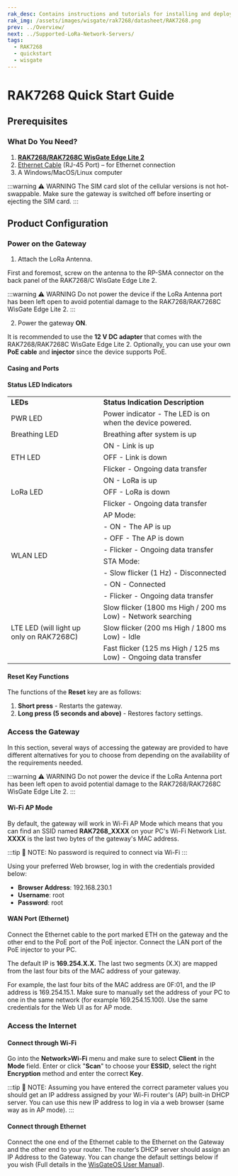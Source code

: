 ```yaml
---
rak_desc: Contains instructions and tutorials for installing and deploying your RAK7268. Instructions are written in a detailed and step-by-step manner for an easier experience in setting up your device.
rak_img: /assets/images/wisgate/rak7268/datasheet/RAK7268.png
prev: ../Overview/
next: ../Supported-LoRa-Network-Servers/
tags:
  - RAK7268
  - quickstart
  - wisgate
---
```


# RAK7268 Quick Start Guide

## Prerequisites

### What Do You Need?

1. [**RAK7268/RAK7268C WisGate Edge Lite 2**](https://store.rakwireless.com/products/wisgate-edge-lite-2-rak7268-rak7268c?utm_source=WisGateRAK7268&utm_medium=Document&utm_campaign=BuyFromStore)
2. [Ethernet Cable](https://store.rakwireless.com/products/ethernet-cable-gland?utm_source=EthernetCableGland&utm_medium=Document&utm_campaign=BuyFromStore) (RJ-45 Port) – for Ethernet connection
3. A Windows/MacOS/Linux computer

:::warning ⚠️ WARNING
The SIM card slot of the cellular versions is not hot-swappable. Make sure the gateway is switched off before inserting or ejecting the SIM card.
:::

## Product Configuration

### Power on the Gateway

1. Attach the LoRa Antenna.

First and foremost, screw on the antenna to the RP-SMA connector on the back panel of the RAK7268/C WisGate Edge Lite 2.

:::warning ⚠️ WARNING
Do not power the device if the LoRa Antenna port has been left open to avoid potential damage to the RAK7268/RAK7268C WisGate Edge Lite 2.
:::

2. Power the gateway **ON**.

It is recommended to use the **12&nbsp;V DC adapter** that comes with the RAK7268/RAK7268C WisGate Edge Lite 2. Optionally, you can use your own **PoE cable** and **injector** since the device supports PoE.

#### Casing and Ports

<rk-img
  src="/assets/images/wisgate/rak7268/quickstart/1.top-view.png"
  width="40%"
  caption="RAK7268/C WisGte Edge Lite 2 Top View"
/>

<rk-img
  src="/assets/images/wisgate/rak7268/quickstart/2.back-view.png"
  width="70%"
  caption="RAK7268/C WisGate Edge Lite 2 Back Panel"
/>

#### Status LED Indicators

<table>
    <tr><td><b>LEDs</b></td><td><b>Status Indication Description</b></td></tr>
    <tr><td>PWR LED</td><td>Power indicator - The LED is on when the device powered.</td></tr>
    <tr><td>Breathing LED</td><td>Breathing after system is up</td></tr>
    <tr><td rowspan="4">ETH LED</td></tr>
    	<tr><td>ON - Link is up</td></tr>
    	<tr><td>OFF - Link is down</td></tr>
    	<tr><td>Flicker - Ongoing data transfer</td></tr>
    <tr><td rowspan="4">LoRa LED</td></tr>
    	<tr><td>ON - LoRa is up</td></tr>
    	<tr><td>OFF - LoRa is down</td></tr>
    	<tr><td>Flicker - Ongoing data transfer</td></tr>
    <tr><td rowspan="9">WLAN LED</td></tr>
    	<tr><td>AP Mode:</td></tr>
    		<tr><td>     - ON - The AP is up</td></tr>
    		<tr><td>     - OFF - The AP is down</td></tr>
    		<tr><td>     - Flicker - Ongoing data transfer</td></tr>
    	<tr><td>STA Mode:</td></tr>
    		<tr><td>     - Slow flicker (1&nbsp;Hz) - Disconnected</td></tr>
    		<tr><td>     - ON - Connected</td></tr>
    		<tr><td>     - Flicker - Ongoing data transfer</td></tr>
    <tr><td rowspan="4">LTE LED (will light up only on RAK7268C)</td></tr>
    	<tr><td>Slow flicker (1800&nbsp;ms High / 200&nbsp;ms Low) - Network searching</td></tr>
    	<tr><td>Slow flicker (200&nbsp;ms High / 1800&nbsp;ms Low) - Idle</td></tr>
    	<tr><td>Fast flicker (125&nbsp;ms High / 125&nbsp;ms Low) - Ongoing data transfer</td></tr>
</table>

#### Reset Key Functions

The functions of the **Reset** key are as follows:

1. **Short press** - Restarts the gateway.
2. **Long press (5 seconds and above)** - Restores factory settings.


### Access the Gateway

In this section, several ways of accessing the gateway are provided to have different alternatives for you to choose from depending on the availability of the requirements needed.

:::warning ⚠️ WARNING
Do not power the device if the LoRa Antenna port has been left open to avoid potential damage to the RAK7268/RAK7268C WisGate Edge Lite 2.
:::

#### Wi-Fi AP Mode

By default, the gateway will work in Wi-Fi AP Mode which means that you can find an SSID named **RAK7268_XXXX** on your PC's Wi-Fi Network List. **XXXX** is the last two bytes of the gateway's MAC address.

:::tip 📝 NOTE:
 No password is required to connect via Wi-Fi
:::

Using your preferred Web browser, log in with the credentials provided below:

- **Browser Address**: 192.168.230.1
- **Username**: root
- **Password**: root

#### WAN Port (Ethernet)

Connect the Ethernet cable to the port marked ETH on the gateway and the other end to the PoE port of the PoE injector. Connect the LAN port of the PoE injector to your PC.

The default IP is **169.254.X.X.** The last two segments (X.X) are mapped from the last four bits of the MAC address of your gateway.

For example, the last four bits of the MAC address are 0F:01, and the IP address is 169.254.15.1. Make sure to manually set the address of your PC to one in the same network (for example 169.254.15.100). Use the same credentials for the Web UI as for AP mode.

<rk-img
  src="/assets/images/wisgate/rak7268/quickstart/3.login-page.png"
  width="100%"
  caption="Web UI Login Page"
/>


### Access the Internet

#### Connect through Wi-Fi

Go into the **Network>Wi-Fi** menu and make sure to select **Client** in the **Mode** field. Enter or click "**Scan**" to choose your **ESSID**, select the right **Encryption** method and enter the correct **Key**.

<rk-img
  src="/assets/images/wisgate/rak7268/quickstart/4.png"
  width="100%"
  caption="Connect through Wi-Fi Credentials"
/>

:::tip 📝 NOTE:
Assuming you have entered the correct parameter values you should get an IP address assigned by your Wi-Fi router's (AP) built-in DHCP server. You can use this new IP address to log in via a web browser (same way as in AP mode).
:::

#### Connect through Ethernet

Connect the one end of the Ethernet cable to the Ethernet on the Gateway and the other end to your router. The router’s DHCP server should assign an IP Address to the Gateway. You can change the default settings below if you wish (Full details in the [WisGateOS User Manual](https://docs.rakwireless.com/Product-Categories/Software-APIs-and-Libraries/WisGateOS/Overview/#overview)).

<rk-img
  src="/assets/images/wisgate/rak7268/quickstart/5.png"
  width="100%"
  caption="Connect through Ethernet Settings"
/>

